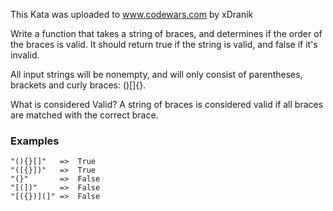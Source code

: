 This Kata was uploaded to www.codewars.com by xDranik

Write a function that takes a string of braces, and determines if the order of the braces is valid. It should return true if the string is valid, and false if it's invalid.

All input strings will be nonempty, and will only consist of parentheses, brackets and curly braces: ()[]{}.

What is considered Valid?
A string of braces is considered valid if all braces are matched with the correct brace.

### Examples
~~~~
"(){}[]"   =>  True
"([{}])"   =>  True
"(}"       =>  False
"[(])"     =>  False
"[({})](]" =>  False
~~~~

